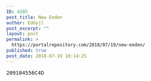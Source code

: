 ```yaml
---
ID: 4205
post_title: New Eeden
author: Eddyjl
post_excerpt: ""
layout: post
permalink: >
  https://portalrepository.com/2018/07/19/new-eeden/
published: true
post_date: 2018-07-19 10:14:25
---
```

<pre>209104556C4D</pre>